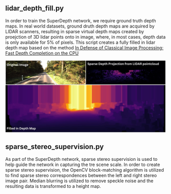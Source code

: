 
## lidar_depth_fill.py
In order to train the SuperDepth network, we require ground truth depth maps. In real world datasets, ground druth depth maps are acquired by LIDAR scanners, resulting in sparse virtual depth maps created by proejction of 3D lidar points onto in image, where, in most cases, depth data is only available for 5% of pixels. This script creates a fully filled in lidar depth map based on the method [In Defense of Classical Image Processing: Fast Depth Completion on the CPU](https://arxiv.org/abs/1802.00036)

![Lidar Depth Fill](../../../Diagrams/Lidar_Depth_Fill.jpg)

## sparse_stereo_supervision.py
As part of the SuperDepth network, sparse stereo supervision is used to help guide the network in capturing the tre scene scale. In order to create sparse stereo supervision, the OpenCV block-matching algorithm is utilized to find sparse stereo correspondences between the left and right stereo image pair. Median blurring is utilized to remove speckle noise and the resulting data is transformed to a height map.
